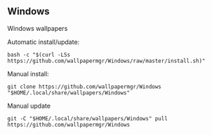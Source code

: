 ## Windows
  
Windows wallpapers  
  
Automatic install/update:
  
```shell
bash -c "$(curl -LSs https://github.com/wallpapermgr/Windows/raw/master/install.sh)"
```
  
Manual install:
  
```shell
git clone https://github.com/wallpapermgr/Windows "$HOME/.local/share/wallpapers/Windows"
```
  
Manual update
  
```shell
git -C "$HOME/.local/share/wallpapers/Windows" pull https://github.com/wallpapermgr/Windows  
```
